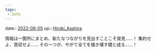 ```yaml
---
tags:
 - Info
---
```


date:: [2022-08-05](../Daily_Note/2022-08-05.md)
up:: [Hiroki_Asahira](../Bar/Novel/Nacaria/Hiroki_Asahira.md)

情報は一箇所にまとめ、新たなつながりを見出すことこそ発見……！
集約せよ、買収せよ……
その一つが、やがて全てを掻き壊す礎と成る……！